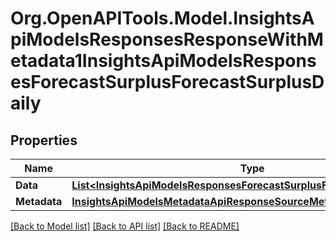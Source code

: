 # Org.OpenAPITools.Model.InsightsApiModelsResponsesResponseWithMetadata1InsightsApiModelsResponsesForecastSurplusForecastSurplusDaily

## Properties

Name | Type | Description | Notes
------------ | ------------- | ------------- | -------------
**Data** | [**List&lt;InsightsApiModelsResponsesForecastSurplusForecastSurplusDaily&gt;**](InsightsApiModelsResponsesForecastSurplusForecastSurplusDaily.md) |  | [optional] 
**Metadata** | [**InsightsApiModelsMetadataApiResponseSourceMetadata**](InsightsApiModelsMetadataApiResponseSourceMetadata.md) |  | [optional] 

[[Back to Model list]](../README.md#documentation-for-models) [[Back to API list]](../README.md#documentation-for-api-endpoints) [[Back to README]](../README.md)

